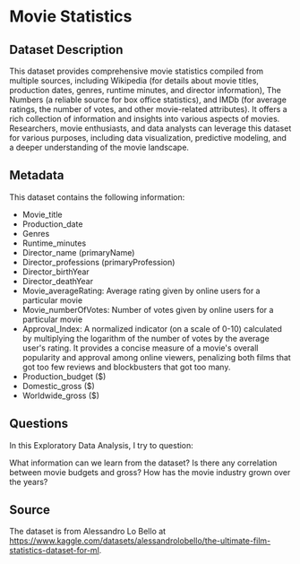 # Movie Statistics

## Dataset Description

This dataset provides comprehensive movie statistics compiled from multiple sources, including Wikipedia (for details about movie titles, production dates, genres, runtime minutes, and director information), The Numbers (a reliable source for box office statistics), and IMDb (for average ratings, the number of votes, and other movie-related attributes). It offers a rich collection of information and insights into various aspects of movies. Researchers, movie enthusiasts, and data analysts can leverage this dataset for various purposes, including data visualization, predictive modeling, and a deeper understanding of the movie landscape.

## Metadata

This dataset contains the following information:
- Movie_title
- Production_date
- Genres
- Runtime_minutes
- Director_name (primaryName)
- Director_professions (primaryProfession)
- Director_birthYear
- Director_deathYear
- Movie_averageRating: Average rating given by online users for a particular movie
- Movie_numberOfVotes: Number of votes given by online users for a particular movie
- Approval_Index: A normalized indicator (on a scale of 0-10) calculated by multiplying the logarithm of the number of votes by the average user's rating. It provides a concise measure of a movie's overall popularity and approval among online viewers, penalizing both films that got too few reviews and blockbusters that got too many.
- Production_budget ($)
- Domestic_gross ($)
- Worldwide_gross ($)

## Questions

In this Exploratory Data Analysis, I try to question:

What information can we learn from the dataset?
Is there any correlation between movie budgets and gross?
How has the movie industry grown over the years?

## Source

The dataset is from Alessandro Lo Bello at https://www.kaggle.com/datasets/alessandrolobello/the-ultimate-film-statistics-dataset-for-ml.
